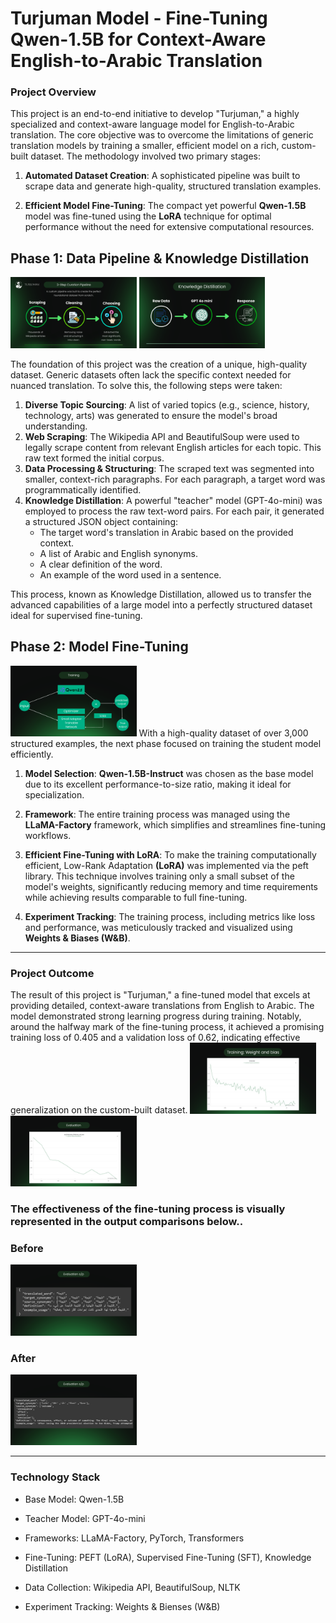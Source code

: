 # Turjuman Model - Fine-Tuning Qwen-1.5B for Context-Aware English-to-Arabic Translation 
### Project Overview
This project is an end-to-end initiative to develop "Turjuman," a highly specialized and context-aware language model for English-to-Arabic translation. The core objective was to overcome the limitations of generic translation models by training a smaller, efficient model on a rich, custom-built dataset. The methodology involved two primary stages:

1. **Automated Dataset Creation**: A sophisticated pipeline was built to scrape data and generate high-quality, structured translation examples.

2. **Efficient Model Fine-Tuning**: The compact yet powerful **Qwen-1.5B** model was fine-tuned using the **LoRA** technique for optimal performance without the need for extensive computational resources.

## Phase 1: Data Pipeline & Knowledge Distillation
<img src="assets/phase11.png" alt="phase1" width="40%" />   <img src="assets/knowledge_distilation.png" alt="knowledge_distilation" width="40%"/>

The foundation of this project was the creation of a unique, high-quality dataset. Generic datasets often lack the specific context needed for nuanced translation. To solve this, the following steps were taken:

1. **Diverse Topic Sourcing**: A list of varied topics (e.g., science, history, technology, arts) was generated to ensure the model's broad understanding.
2. **Web Scraping**: The Wikipedia API and BeautifulSoup were used to legally scrape content from relevant English articles for each topic. This raw text formed the initial corpus.
3. **Data Processing & Structuring**: The scraped text was segmented into smaller, context-rich paragraphs. For each paragraph, a target word was programmatically identified.
4. **Knowledge Distillation**: A powerful "teacher" model (GPT-4o-mini) was employed to process the raw text-word pairs. For each pair, it generated a structured JSON object containing:
    - The target word's translation in Arabic based on the provided context.
    - A list of Arabic and English synonyms.
    - A clear definition of the word.
    - An example of the word used in a sentence.
  
This process, known as Knowledge Distillation, allowed us to transfer the advanced capabilities of a large model into a perfectly structured dataset ideal for supervised fine-tuning.

## Phase 2: Model Fine-Tuning
<img src="assets/Training_Arch.png" alt="Training_Arch" width="40%" />
With a high-quality dataset of over 3,000 structured examples, the next phase focused on training the student model efficiently.

1. **Model Selection**: **Qwen-1.5B-Instruct** was chosen as the base model due to its excellent performance-to-size ratio, making it ideal for specialization.

2. **Framework**: The entire training process was managed using the **LLaMA-Factory** framework, which simplifies and streamlines fine-tuning workflows.

3. **Efficient Fine-Tuning with LoRA**: To make the training computationally efficient, Low-Rank Adaptation **(LoRA)** was implemented via the peft library. This technique involves training only a small subset of the model's weights, significantly reducing memory and time requirements while achieving results comparable to full fine-tuning.

4. **Experiment Tracking**: The training process, including metrics like loss and performance, was meticulously tracked and visualized using **Weights & Biases (W&B)**.

------------------------
### Project Outcome
The result of this project is "Turjuman," a fine-tuned model that excels at providing detailed, context-aware translations from English to Arabic. The model demonstrated strong learning progress during training. Notably, around the halfway mark of the fine-tuning process, it achieved a promising training loss of 0.405 and a validation loss of 0.62, indicating effective generalization on the custom-built dataset. <img src="assets/Training.png" alt="Training" width="40%" /> <img src="assets/evaluation.png" alt="evaluation" width="40%" />

### The effectiveness of the fine-tuning process is visually represented in the output comparisons below..
### Before
<img src="assets/before.png" alt="before" width="40%" />

### After
<img src="assets/after.png" alt="after" width="40%" />

------------------------
### Technology Stack
- Base Model: Qwen-1.5B

- Teacher Model: GPT-4o-mini

- Frameworks: LLaMA-Factory, PyTorch, Transformers

- Fine-Tuning: PEFT (LoRA), Supervised Fine-Tuning (SFT), Knowledge Distillation

- Data Collection: Wikipedia API, BeautifulSoup, NLTK

- Experiment Tracking: Weights & Bienses (W&B)
